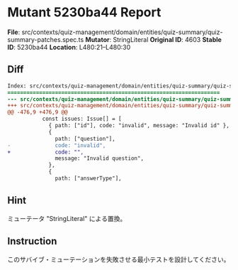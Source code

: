 # Mutant 5230ba44 Report

**File**: src/contexts/quiz-management/domain/entities/quiz-summary/quiz-summary-patches.spec.ts
**Mutator**: StringLiteral
**Original ID**: 4603
**Stable ID**: 5230ba44
**Location**: L480:21–L480:30

## Diff

```diff
Index: src/contexts/quiz-management/domain/entities/quiz-summary/quiz-summary-patches.spec.ts
===================================================================
--- src/contexts/quiz-management/domain/entities/quiz-summary/quiz-summary-patches.spec.ts	original
+++ src/contexts/quiz-management/domain/entities/quiz-summary/quiz-summary-patches.spec.ts	mutated #4603
@@ -476,9 +476,9 @@
           const issues: Issue[] = [
             { path: ["id"], code: "invalid", message: "Invalid id" },
             {
               path: ["question"],
-              code: "invalid",
+              code: "",
               message: "Invalid question",
             },
             {
               path: ["answerType"],
```

## Hint

ミューテータ "StringLiteral" による置換。

## Instruction

このサバイブ・ミューテーションを失敗させる最小テストを設計してください。
